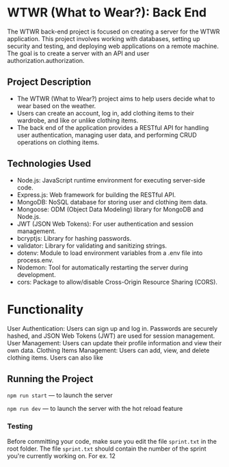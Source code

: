 # WTWR (What to Wear?): Back End

The WTWR back-end project is focused on creating a server for the WTWR application. This project involves working with databases, setting up security and testing, and deploying web applications on a remote machine. The goal is to create a server with an API and user authorization.authorization.

## Project Description

- The WTWR (What to Wear?) project aims to help users decide what to wear based on the weather.
- Users can create an account, log in, add clothing items to their wardrobe, and like or unlike clothing items.
- The back end of the application provides a RESTful API for handling user authentication, managing user data, and performing CRUD operations on clothing items.

## Technologies Used

- Node.js: JavaScript runtime environment for executing server-side code.
- Express.js: Web framework for building the RESTful API.
- MongoDB: NoSQL database for storing user and clothing item data.
- Mongoose: ODM (Object Data Modeling) library for MongoDB and Node.js.
- JWT (JSON Web Tokens): For user authentication and session management.
- bcryptjs: Library for hashing passwords.
- validator: Library for validating and sanitizing strings.
- dotenv: Module to load environment variables from a .env file into process.env.
- Nodemon: Tool for automatically restarting the server during development.
- cors: Package to allow/disable Cross-Origin Resource Sharing (CORS).

# Functionality

User Authentication: Users can sign up and log in. Passwords are securely hashed, and JSON Web Tokens (JWT) are used for session management.
User Management: Users can update their profile information and view their own data.
Clothing Items Management: Users can add, view, and delete clothing items. Users can also like

## Running the Project

`npm run start` — to launch the server

`npm run dev` — to launch the server with the hot reload feature

### Testing

Before committing your code, make sure you edit the file `sprint.txt` in the root folder. The file `sprint.txt` should contain the number of the sprint you're currently working on. For ex. 12
